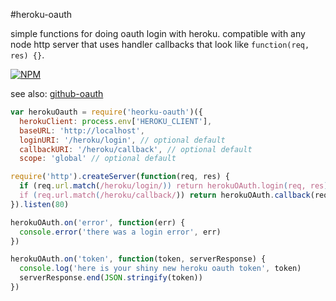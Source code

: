 #heroku-oauth

simple functions for doing oauth login with heroku. compatible with any node http server that uses handler callbacks that look like `function(req, res) {}`.

[![NPM](https://nodei.co/npm/heroku-oauth.png)](https://nodei.co/npm/heroku-oauth/)

see also: [github-oauth](http://github.com/maxogden/heroku-oauth)


```javascript
var herokuOauth = require('heorku-oauth')({
  herokuClient: process.env['HEROKU_CLIENT'],
  baseURL: 'http://localhost',
  loginURI: '/heroku/login', // optional default
  callbackURI: '/heroku/callback', // optional default
  scope: 'global' // optional default

require('http').createServer(function(req, res) {
  if (req.url.match(/heroku/login/)) return herokuOAuth.login(req, res)
  if (req.url.match(/heroku/callback/)) return herokuOAuth.callback(req, res)
}).listen(80)

herokuOAuth.on('error', function(err) {
  console.error('there was a login error', err)
})

herokuOAuth.on('token', function(token, serverResponse) {
  console.log('here is your shiny new heroku oauth token', token)
  serverResponse.end(JSON.stringify(token))
})
```